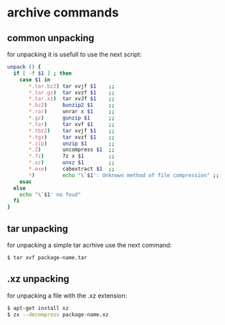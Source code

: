 # archive commands

## common unpacking
for unpacking it is usefull to use the next script:
```sh
unpack () {
  if [ -f $1 ] ; then
    case $1 in
       *.tar.bz2) tar xvjf $1    ;;
       *.tar.gz)  tar xvzf $1    ;;
       *.tar.xz)  tar xvJf $1    ;;
       *.bz2)     bunzip2 $1     ;;
       *.rar)     unrar x $1     ;;
       *.gz)      gunzip $1      ;;
       *.tar)     tar xvf $1     ;;
       *.tbz2)    tar xvjf $1    ;;
       *.tgz)     tar xvzf $1    ;;
       *.zip)     unzip $1       ;;
       *.Z)       uncompress $1  ;;
       *.7z)      7z x $1        ;;
       *.xz)      unxz $1        ;;
       *.exe)     cabextract $1  ;;	
       *)         echo "\`$1': Unknown method of file compression" ;;
    esac
  else
    echo "\`$1' no foud"
  fi
}
```


## tar unpacking
for unpacking a simple tar acrhive use the next command:
```sh
$ tar xvf package-name.tar
```


## .xz unpacking
for unpacking a file with the .xz extension:
```sh
$ apt-get install xz
$ zx --decompress package-name.xz
```
 
